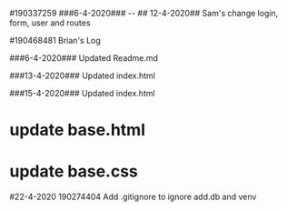 
#190337259
###6-4-2020### -- ## 12-4-2020##
Sam's change login, form, user and routes

#190468481
Brian's Log

###6-4-2020###
Updated Readme.md

###13-4-2020###
Updated index.html

###15-4-2020###
Updated index.html

# update base.html
# update base.css

#22-4-2020 190274404
Add .gitignore to ignore add.db and venv
